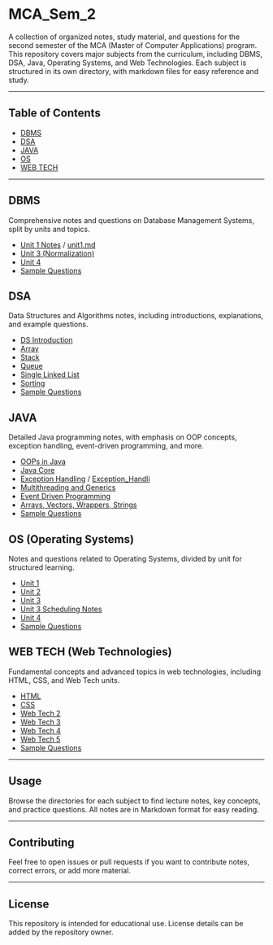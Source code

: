 # MCA_Sem_2

A collection of organized notes, study material, and questions for the second semester of the MCA (Master of Computer Applications) program. This repository covers major subjects from the curriculum, including DBMS, DSA, Java, Operating Systems, and Web Technologies. Each subject is structured in its own directory, with markdown files for easy reference and study.

---

## Table of Contents

- [DBMS](#dbms)
- [DSA](#dsa)
- [JAVA](#java)
- [OS](#os-operating-systems)
- [WEB TECH](#web-tech-web-technologies)

---

## DBMS

Comprehensive notes and questions on Database Management Systems, split by units and topics.

- [Unit 1 Notes](DBMS/Unit_1.md) / [unit1.md](DBMS/unit1.md)
- [Unit 3 (Normalization)](DBMS/Unit-3%20(Norm).md)
- [Unit 4](DBMS/Unit%204.md)
- [Sample Questions](DBMS/Questions.md)

## DSA

Data Structures and Algorithms notes, including introductions, explanations, and example questions.

- [DS Introduction](DSA/DS_intro.md)
- [Array](DSA/Array.md)
- [Stack](DSA/Stack.md)
- [Queue](DSA/Queue.md)
- [Single Linked List](DSA/SingleLL.md)
- [Sorting](DSA/Sorting.md)
- [Sample Questions](DSA/Questions.md)

## JAVA

Detailed Java programming notes, with emphasis on OOP concepts, exception handling, event-driven programming, and more.

- [OOPs in Java](JAVA/OOPs_in_Java.md)
- [Java Core](JAVA/Java_core.md)
- [Exception Handling](JAVA/Exception_Handling_Notes.md) / [Exception_Handli](JAVA/Exception_Handli)
- [Multithreading and Generics](JAVA/Multithreading%20and%20Generic%20Programming.md)
- [Event Driven Programming](JAVA/Event_Driven_Prog.md)
- [Arrays, Vectors, Wrappers, Strings](JAVA/Array_vector_wrapper_strings.md)
- [Sample Questions](JAVA/Questions.md)

## OS (Operating Systems)

Notes and questions related to Operating Systems, divided by unit for structured learning.

- [Unit 1](OS/Unit1.md)
- [Unit 2](OS/Unit2.md)
- [Unit 3](OS/Unit3.md)
- [Unit 3 Scheduling Notes](OS/Unit3_Scheduling_Notes.md)
- [Unit 4](OS/Unit4.md)
- [Sample Questions](OS/Questions.md)

## WEB TECH (Web Technologies)

Fundamental concepts and advanced topics in web technologies, including HTML, CSS, and Web Tech units.

- [HTML](WEB%20TECH/HTML.md)
- [CSS](WEB%20TECH/css.md)
- [Web Tech 2](WEB%20TECH/WEB%20TECH%202.md)
- [Web Tech 3](WEB%20TECH/WEB%20TECH%203.md)
- [Web Tech 4](WEB%20TECH/WEB%20TECH%204.md)
- [Web Tech 5](WEB%20TECH/WEB%20TECH%205.md)
- [Sample Questions](WEB%20TECH/Question.md)

---

## Usage

Browse the directories for each subject to find lecture notes, key concepts, and practice questions. All notes are in Markdown format for easy reading.

---

## Contributing

Feel free to open issues or pull requests if you want to contribute notes, correct errors, or add more material.

---

## License

This repository is intended for educational use. License details can be added by the repository owner.
